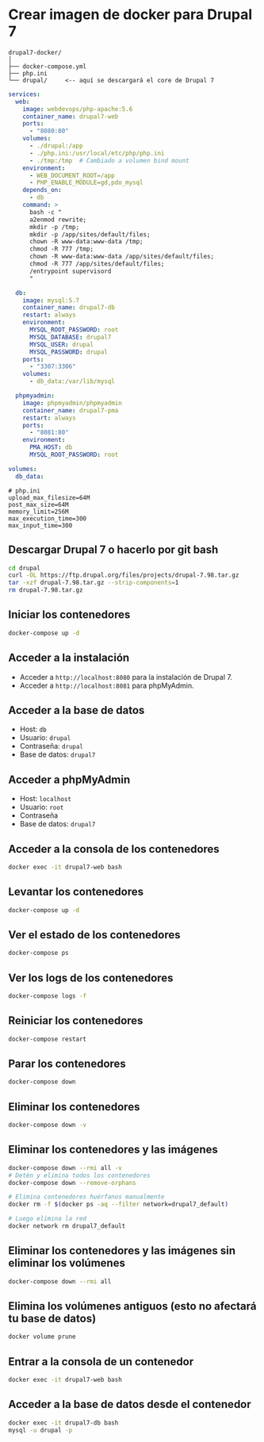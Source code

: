 # Crear imagen de docker para Drupal 7

```
drupal7-docker/
│
├── docker-compose.yml
├── php.ini
└── drupal/     <-- aquí se descargará el core de Drupal 7
```

```yaml
services:
  web:
    image: webdevops/php-apache:5.6
    container_name: drupal7-web
    ports:
      - "8080:80"
    volumes:
      - ./drupal:/app
      - ./php.ini:/usr/local/etc/php/php.ini
      - ./tmp:/tmp  # Cambiado a volumen bind mount
    environment:
      - WEB_DOCUMENT_ROOT=/app
      - PHP_ENABLE_MODULE=gd,pdo_mysql
    depends_on:
      - db
    command: >
      bash -c "
      a2enmod rewrite;
      mkdir -p /tmp;
      mkdir -p /app/sites/default/files;
      chown -R www-data:www-data /tmp;
      chmod -R 777 /tmp;
      chown -R www-data:www-data /app/sites/default/files;
      chmod -R 777 /app/sites/default/files;
      /entrypoint supervisord
      "

  db:
    image: mysql:5.7
    container_name: drupal7-db
    restart: always
    environment:
      MYSQL_ROOT_PASSWORD: root
      MYSQL_DATABASE: drupal7
      MYSQL_USER: drupal
      MYSQL_PASSWORD: drupal
    ports:
      - "3307:3306"
    volumes:
      - db_data:/var/lib/mysql

  phpmyadmin:
    image: phpmyadmin/phpmyadmin
    container_name: drupal7-pma
    restart: always
    ports:
      - "8081:80"
    environment:
      PMA_HOST: db
      MYSQL_ROOT_PASSWORD: root

volumes:
  db_data:
```

```
# php.ini
upload_max_filesize=64M
post_max_size=64M
memory_limit=256M
max_execution_time=300
max_input_time=300
```

## Descargar Drupal 7 o hacerlo por git bash
```bash
cd drupal
curl -OL https://ftp.drupal.org/files/projects/drupal-7.98.tar.gz
tar -xzf drupal-7.98.tar.gz --strip-components=1
rm drupal-7.98.tar.gz
```

## Iniciar los contenedores
```bash
docker-compose up -d
```
## Acceder a la instalación
- Acceder a `http://localhost:8080` para la instalación de Drupal 7.
- Acceder a `http://localhost:8081` para phpMyAdmin.
## Acceder a la base de datos
- Host: `db`
- Usuario: `drupal`
- Contraseña: `drupal`
- Base de datos: `drupal7`
## Acceder a phpMyAdmin
- Host: `localhost`
- Usuario: `root`
- Contraseña
- Base de datos: `drupal7`

## Acceder a la consola de los contenedores
```bash
docker exec -it drupal7-web bash
```
## Levantar los contenedores
```bash
docker-compose up -d
```
## Ver el estado de los contenedores
```bash
docker-compose ps
```
## Ver los logs de los contenedores
```bash
docker-compose logs -f
```
## Reiniciar los contenedores
```bash
docker-compose restart
```

## Parar los contenedores
```bash
docker-compose down
```
## Eliminar los contenedores
```bash
docker-compose down -v
```
## Eliminar los contenedores y las imágenes
```bash
docker-compose down --rmi all -v
# Detén y elimina todos los contenedores
docker-compose down --remove-orphans

# Elimina contenedores huérfanos manualmente
docker rm -f $(docker ps -aq --filter network=drupal7_default)

# Luego elimina la red
docker network rm drupal7_default
```
## Eliminar los contenedores y las imágenes sin eliminar los volúmenes
```bash
docker-compose down --rmi all
```

## Elimina los volúmenes antiguos (esto no afectará tu base de datos)
```bash
docker volume prune
```

## Entrar a la consola de un contenedor
```bash
docker exec -it drupal7-web bash
```

## Acceder a la base de datos desde el contenedor
```bash
docker exec -it drupal7-db bash
mysql -u drupal -p
```